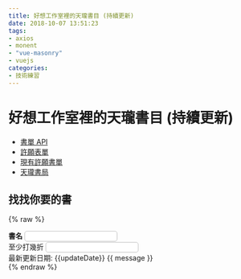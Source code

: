 ```yaml
---
title: 好想工作室裡的天瓏書目 (持續更新)
date: 2018-10-07 13:51:23
tags: 
- axios
- monent
- "vue-masonry"
- vuejs
categories: 
- 技術練習
---
```


# 好想工作室裡的天瓏書目 (持續更新)

<script src="https://unpkg.com/axios/dist/axios.min.js" charset="utf-8"></script>
<script src="https://unpkg.com/vue-masonry@0.11.3/dist/vue-masonry-plugin-window.js"></script>
<script src="https://cdnjs.cloudflare.com/ajax/libs/moment.js/2.19.1/moment.min.js" charset="utf-8"></script>
<script src="https://cdn.jsdelivr.net/npm/vue@2.5.17/dist/vue.js"></script>

<style>
#masonry-container {
  transition: .3s;
}
.book {
  vertical-align: top;
  width: 100%;
  box-sizing: border-box;
  padding: 20px 10px;
  border-radius: 10px;
  display: inline-block;
  position: absolute;
  top: 100%;
}

.book:hover {
  background-color: #d7e6ff;
}

.book img {
  width: 40%;
  height: auto;
}

.book .price, .book img {
  display: inline-block;
  vertical-align: bottom;
}

.book .isbn {
  font-size: 8px;
}

.book .name {
  font-size: 14px;
}

.book .originPrice {
  text-decoration: line-through;
  font-size: 12px;
}

.book .sellPrice {
  font-size: 20px;
  padding-bottom: 10px;
}

.book a {
  display: block;
}

.totalBooks {
  position: absolute;
  right: 0;
  bottom: 100%;
}

input {
  outline: none;
  border: solid 1px #C0C0C0;
  border-radius: 5px;
  padding: 2px 3px;
}

input:invalid {
  color: red;
}

@media screen and (min-width: 720px) {
  .book {
    width: 25%;
  }

  .book img {
    width: 80%;
    height: auto;
    display: block;
    margin: auto;
  }

  .book .price {
    display: block;
  }
}
</style>

- [書單 API](https://bookshelf.goodideas-studio.com/api)
- [許願表單](https://goo.gl/forms/9A7LYHhkJiQ6JnN33)
- [現有許願書單](https://goo.gl/7PqNcD)
- [天瓏書局](https://www.tenlong.com.tw/)

## 找找你要的書

{% raw %}

<div id="app">
  <div id="books">
    <div>
      <label for="filterName"><b>書名</b></label>
      <input type="text" id="filterByName" v-model="myName"><br />
      <label for="filterDiscount">至少打幾折</label>
      <input type="number" id="filterByDiscount" step="1" v-model.number="myDiscount"><br />
    </div>
    <span class="latestUpdateDate">最新更新日期: {{updateDate}}</span>
    {{ message }}
    <div v-masonry transition-duration=".3s" item-selector=".book" column-width=".book" class="masonry-container">
      <books :total-pre-page="show" :abooks="books | byName(filterName) | byDiscount(filterDiscount)"></books>
    </div>
  </div>
</div>
{% endraw %}

<script type="text/javascript">

function debounce(func, wait = 20, immediate = true) {
  var timeout;
  return function() {
    var context = this, args = arguments;
    var later = function() {
      timeout = null;
      if (!immediate) func.apply(context, args);
    };
    var callNow = immediate && !timeout;
    clearTimeout(timeout);
    timeout = setTimeout(later, wait);
    if (callNow) func.apply(context, args);
  };
}

document.addEventListener('scroll', debounce(infiniteLoading, 20, false));

function infiniteLoading (e) {
  const currTotal = !app.$data.show || app.$data.show;
  const maxTotal = !app.$data.books || app.$data.books.length;

  const currScroll = document.documentElement.scrollTop;
  const maxScroll = document.documentElement.scrollHeight;
  if (currTotal < maxTotal && Math.abs(maxScroll - currScroll) < 2000) {
    app.$data.show += 10;
  }
}

var VueMasonryPlugin = window["vue-masonry-plugin"].VueMasonryPlugin
Vue.use(VueMasonryPlugin)


Vue.component('books', {
  props: ['abooks', 'total-pre-page'],
  template: `<div>
  {% raw %}
    <span class="totalBooks">{{'有' + totalBooks + '本'}}</span>
    <div v-for="abook in showBooks" :key="abook.isbn" class="book">
      <a :href="abook.link" target="_blank">
        <div class="name">{{abook.name}}</div>
        <img :src="abook.image" alt="" @load="layoutMasonry()">
        <div class="price">
          <div class="isbn">{{abook.ISBN}}</div>
          <span class="originPrice" v-show="isSell(abook)">{{abook.originPrice + '元'}}</span>
          <span v-show="isSell(abook)">{{ '(' + getDiscount(abook) + '折)' }}</span>
          <div class="sellPrice">{{abook.sellPrice + '元'}}</div>
        </div>
      </a>
    </div>
    {% endraw %}
  </div>`,
  methods: {
    getDiscount (currbook) {
      let discount = currbook.discount;
      if (currbook.discount.toString().split('').pop() == "0")
        discount /= 10;

      return Math.floor(discount)
    },
    isSell (currbook) {
      return parseInt(currbook.originPrice) > parseInt(currbook.sellPrice)
    },
    layoutMasonry () {
      if (typeof this.$redrawVueMasonry === 'function') {
        this.$redrawVueMasonry()
      }
    }
  },
  computed: {
    showBooks () {
      return !this.abooks ? [] : this.abooks.slice(0, this.totalPrePage)
    },
    totalBooks () {
      return !this.abooks ? 0 : this.abooks.length
    }
  }
})
//------------------------------------------------------------------------------
var app = new Vue({
  el: '#app',
  data: {
    message: 'Loading...',
    updateDate: null,
    books: null,
    filterName: null,
    filterDiscount: null,
    show: 10
  },
  created () {
    axios.get('https://bookshelf.goodideas-studio.com/api').then(item => {
      return item.data
    })
    .then(data => {
      this.updateDate = moment(data.updatedAt*1000).format('YYYY-MM-DD')
      return data.list.filter(book => !!book.image);
    })
    .then(list => list.reverse())
    .then(list => {
      console.log(list);
      const m = new Map();
      list.forEach(book => {
        m.set(book.image, book)
      })
      console.log(m);
      const listOnlyOne = []
      for (let [ key, val ] of m.entries())
        listOnlyOne.push(m.get(key))

      this.books = listOnlyOne.map(book => {
        book.discount = parseInt(book.sellPrice) / parseInt(book.originPrice || book.sellPrice) * 100;
        book.ISBN = book.ISBN.split('?').shift()
        return book;
      })
      console.log(this.books);
      this.message = '';
    })
  },
  computed: {
    myName: {
      get: function () {
        return this.filterName;
      },
      set: function (name) {
        this.show = 10;
        this.filterName = name;
      }
    },
    myDiscount: {
      get: function() {
        if (this.filterDiscount >= 100) {
          this.filterDiscount = 100;
          return 100;
        }
        else if (this.filterDiscount < 0) {
          this.filterDiscount = 1;
          return discount * -1;
        }
        else {
          return this.filterDiscount;
        }
      },
      set: function(discount) {
        this.show = 10;
        if (typeof discount !== 'number')
          this.filterDiscount = 1;
        else
          this.filterDiscount = discount;
      }
    }
  },
  filters: {
    byName (books, name) {
      if (!!books && !!name )
        return books.filter(item => item.name.toLowerCase().includes(name.toLowerCase()));
      else
        return books;
    },
    byDiscount (books, discount) {
      if (!!books && !!discount )
        return books.filter(item => {
          const currDiscount = item.discount < 10 ? item.discount*10 : item.discount;
          const filterDiscount = discount < 10 ? discount*10 : discount;
          return parseInt(currDiscount) <= filterDiscount;
        })
      else
        return books
    }
  }
})
</script>
